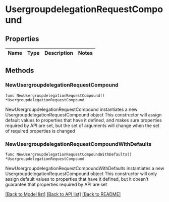 # UsergroupdelegationRequestCompound

## Properties

Name | Type | Description | Notes
------------ | ------------- | ------------- | -------------

## Methods

### NewUsergroupdelegationRequestCompound

`func NewUsergroupdelegationRequestCompound() *UsergroupdelegationRequestCompound`

NewUsergroupdelegationRequestCompound instantiates a new UsergroupdelegationRequestCompound object
This constructor will assign default values to properties that have it defined,
and makes sure properties required by API are set, but the set of arguments
will change when the set of required properties is changed

### NewUsergroupdelegationRequestCompoundWithDefaults

`func NewUsergroupdelegationRequestCompoundWithDefaults() *UsergroupdelegationRequestCompound`

NewUsergroupdelegationRequestCompoundWithDefaults instantiates a new UsergroupdelegationRequestCompound object
This constructor will only assign default values to properties that have it defined,
but it doesn't guarantee that properties required by API are set


[[Back to Model list]](../README.md#documentation-for-models) [[Back to API list]](../README.md#documentation-for-api-endpoints) [[Back to README]](../README.md)


